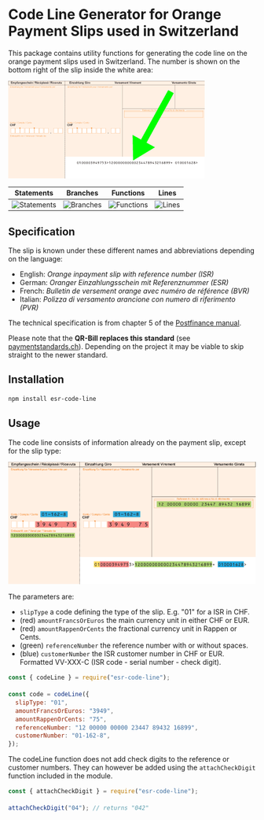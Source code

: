 # Code Line Generator for Orange Payment Slips used in Switzerland

This package contains utility functions for generating the code line on the orange payment slips used in Switzerland. The number is shown on the bottom right of the slip inside the white area:

![Swiss orange inpayment slip with code line example](./doc/code-line-location.gif)

| Statements                  | Branches                | Functions                 | Lines                |
| --------------------------- | ----------------------- | ------------------------- | -------------------- |
| ![Statements](https://img.shields.io/badge/Coverage-100%25-brightgreen.svg) | ![Branches](https://img.shields.io/badge/Coverage-100%25-brightgreen.svg) | ![Functions](https://img.shields.io/badge/Coverage-100%25-brightgreen.svg) | ![Lines](https://img.shields.io/badge/Coverage-100%25-brightgreen.svg)    |

## Specification

The slip is known under these different names and abbreviations depending on the language:

- English: _Orange inpayment slip with reference number (ISR)_
- German: _Oranger Einzahlungsschein mit Referenznummer (ESR)_
- French: _Bulletin de versement orange avec numéro de référence (BVR)_
- Italian: _Polizza di versamento arancione con numero di riferimento (PVR)_

The technical specification is from chapter 5 of the [Postfinance manual](https://www.postfinance.ch/content/dam/pfch/doc/cust/download/inpayslip_isr_man_en.pdf).

Please note that the **QR-Bill replaces this standard** (see [paymentstandards.ch](https://www.paymentstandards.ch/)). Depending on the project it may be viable to skip straight to the newer standard.

## Installation

```bash
npm install esr-code-line
```

## Usage

The code line consists of information already on the payment slip, except for the slip type:

![Code line parameters example](./doc/code-line-parameters.gif)

The parameters are:

- `slipType` a code defining the type of the slip. E.g. "01" for a ISR in CHF.
- (red) `amountFrancsOrEuros` the main currency unit in either CHF or EUR.
- (red) `amountRappenOrCents` the fractional currency unit in Rappen or Cents.
- (green) `referenceNumber` the reference number with or without spaces.
- (blue) `customerNumber` the ISR customer number in CHF or EUR. Formatted VV-XXX-C (ISR code - serial number - check digit).

```js
const { codeLine } = require("esr-code-line");

const code = codeLine({
  slipType: "01",
  amountFrancsOrEuros: "3949",
  amountRappenOrCents: "75",
  referenceNumber: "12 00000 00000 23447 89432 16899",
  customerNumber: "01-162-8",
});
```

The codeLine function does not add check digits to the reference or customer numbers. They can however be added using the `attachCheckDigit` function included in the module.

```js
const { attachCheckDigit } = require("esr-code-line");

attachCheckDigit("04"); // returns "042"
```
